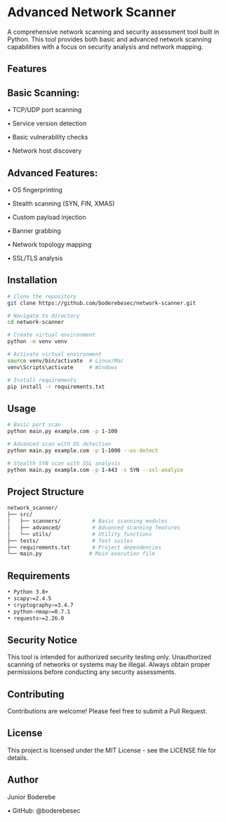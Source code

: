 # Advanced Network Scanner

A comprehensive network scanning and security assessment tool built in Python. This tool provides both basic and advanced network scanning capabilities with a focus on security analysis and network mapping.

## Features

## Basic Scanning:

• TCP/UDP port scanning

• Service version detection

• Basic vulnerability checks

• Network host discovery

## Advanced Features:

• OS fingerprinting

• Stealth scanning (SYN, FIN, XMAS)

• Custom payload injection

• Banner grabbing

• Network topology mapping

• SSL/TLS analysis

## Installation

```bash
# Clone the repository
git clone https://github.com/boderebesec/network-scanner.git

# Navigate to directory
cd network-scanner

# Create virtual environment
python -m venv venv

# Activate virtual environment
source venv/bin/activate  # Linux/Mac
venv\Scripts\activate     # Windows

# Install requirements
pip install -r requirements.txt
```

## Usage

```bash
# Basic port scan
python main.py example.com -p 1-100

# Advanced scan with OS detection
python main.py example.com -p 1-1000 --os-detect

# Stealth SYN scan with SSL analysis
python main.py example.com -p 1-443 -s SYN --ssl-analyze
```

## Project Structure

```bash
network_scanner/
├── src/
│   ├── scanners/          # Basic scanning modules
│   ├── advanced/          # Advanced scanning features
│   └── utils/             # Utility functions
├── tests/                 # Test suites
├── requirements.txt       # Project dependencies
└── main.py               # Main execution file
```

## Requirements

```bash
• Python 3.8+
• scapy>=2.4.5
• cryptography>=3.4.7
• python-nmap>=0.7.1
• requests>=2.26.0
```

## Security Notice

This tool is intended for authorized security testing only. Unauthorized scanning of networks or systems may be illegal. Always obtain proper permissions before conducting any security assessments.

## Contributing

Contributions are welcome! Please feel free to submit a Pull Request.

## License

This project is licensed under the MIT License - see the LICENSE file for details.

## Author

Junior Boderebe

• GitHub: @boderebesec
